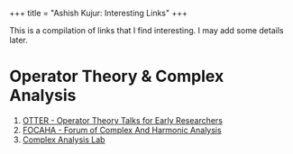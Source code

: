 +++
title = "Ashish Kujur: Interesting Links"
+++

This is a compilation of links that I find interesting. I may add some details later.

# Operator Theory & Complex Analysis

1. [OTTER - Operator Theory Talks for Early Researchers](https://sites.google.com/view/otter-math/home)
2. [FOCAHA - Forum of Complex And Harmonic Analysis](https://sites.google.com/view/focaha/home?authuser=0)
3. [Complex Analysis Lab](https://site.unibo.it/complex-analysis-lab/en)

